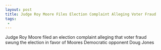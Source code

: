 ```yaml
---
layout: post
title: Judge Roy Moore Files Election Complaint Alleging Voter Fraud
tags:
 -
---
```

Judge Roy Moore filed an election complaint alleging that voter fraud swung the election in favor of Moores Democratic opponent Doug Jones
